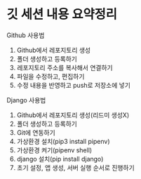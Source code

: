 # 깃 세션 내용 요약정리

Github 사용법
1. Github에서 레포지토리 생성
2. 폴더 생성하고 등록하기
3. 레포지토리 주소를 복사해서 연결하기
4. 파일을 수정하고, 편집하기
5. 수정 내용을 반영하고 push로 저장소에 넣기 
    
Django 사용법
1. Github에서 레포지토리 생성(리드미 생성X)
2. 폴더 생성하고 등록하기
3. Git에 연동하기
4. 가상환경 설치(pip3 install pipenv)
5. 가상환경 켜기(pipenv shell)
6. django 설치(pip install django)
7. 초기 설정, 앱 생성, 서버 실행 순서로 진행하기
